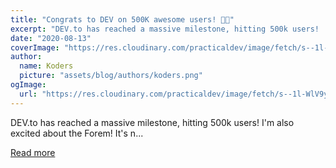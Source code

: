 ```yaml
---
title: "Congrats to DEV on 500K awesome users! 🌱🚀"
excerpt: "DEV.to has reached a massive milestone, hitting 500k users!  I'm also excited about the Forem! It's n..."
date: "2020-08-13"
coverImage: "https://res.cloudinary.com/practicaldev/image/fetch/s--1l-WlV9y--/c_imagga_scale,f_auto,fl_progressive,h_420,q_auto,w_1000/https://dev-to-uploads.s3.amazonaws.com/i/z2e56czk6gm714az1o89.png"
author:
  name: Koders
  picture: "assets/blog/authors/koders.png"
ogImage:
  url: "https://res.cloudinary.com/practicaldev/image/fetch/s--1l-WlV9y--/c_imagga_scale,f_auto,fl_progressive,h_420,q_auto,w_1000/https://dev-to-uploads.s3.amazonaws.com/i/z2e56czk6gm714az1o89.png"
---
```


DEV.to has reached a massive milestone, hitting 500k users! I'm also excited about the Forem! It's n...

[Read more](https://dev.to/madza/congrats-to-dev-on-500k-awesome-users-1pd2)
